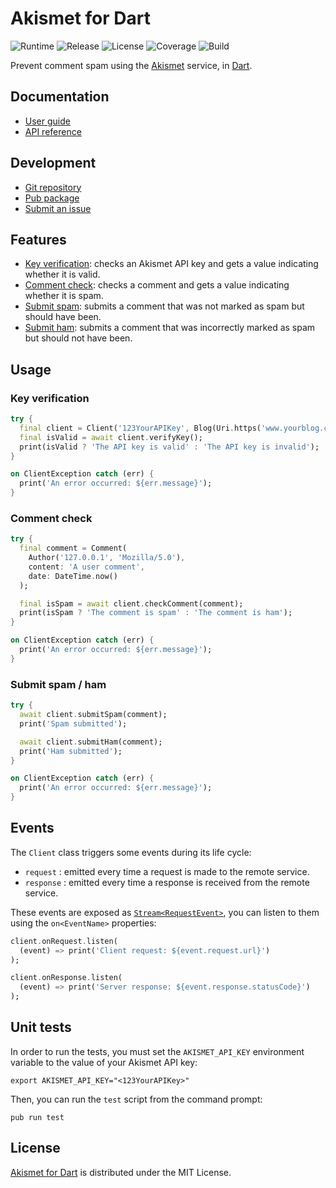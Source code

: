 # Akismet for Dart
![Runtime](https://img.shields.io/badge/dart-%3E%3D2.1-brightgreen.svg) ![Release](https://img.shields.io/pub/v/akismet.svg) ![License](https://img.shields.io/badge/license-MIT-blue.svg) ![Coverage](https://coveralls.io/repos/github/cedx/akismet.dart/badge.svg) ![Build](https://travis-ci.com/cedx/akismet.dart.svg)

Prevent comment spam using the [Akismet](https://akismet.com) service, in [Dart](https://www.dartlang.org).

## Documentation
- [User guide](https://dev.belin.io/akismet.dart)
- [API reference](https://dev.belin.io/akismet.dart/api)

## Development
- [Git repository](https://git.belin.io/cedx/akismet.dart)
- [Pub package](https://pub.dartlang.org/packages/akismet)
- [Submit an issue](https://github.com/cedx/akismet.dart/issues)

## Features
- [Key verification](https://akismet.com/development/api/#verify-key): checks an Akismet API key and gets a value indicating whether it is valid.
- [Comment check](https://akismet.com/development/api/#comment-check): checks a comment and gets a value indicating whether it is spam.
- [Submit spam](https://akismet.com/development/api/#submit-spam): submits a comment that was not marked as spam but should have been.
- [Submit ham](https://akismet.com/development/api/#submit-ham): submits a comment that was incorrectly marked as spam but should not have been.

## Usage

### Key verification

```dart
try {
  final client = Client('123YourAPIKey', Blog(Uri.https('www.yourblog.com', '/')));
  final isValid = await client.verifyKey();
  print(isValid ? 'The API key is valid' : 'The API key is invalid');
}

on ClientException catch (err) {
  print('An error occurred: ${err.message}');
}
```

### Comment check

```dart
try {
  final comment = Comment(
    Author('127.0.0.1', 'Mozilla/5.0'),
    content: 'A user comment',
    date: DateTime.now()
  );

  final isSpam = await client.checkComment(comment);
  print(isSpam ? 'The comment is spam' : 'The comment is ham');
}

on ClientException catch (err) {
  print('An error occurred: ${err.message}');
}
```

### Submit spam / ham

```dart
try {
  await client.submitSpam(comment);
  print('Spam submitted');

  await client.submitHam(comment);
  print('Ham submitted');
}

on ClientException catch (err) {
  print('An error occurred: ${err.message}');
}
```

## Events
The `Client` class triggers some events during its life cycle:

- `request` : emitted every time a request is made to the remote service.
- `response` : emitted every time a response is received from the remote service.

These events are exposed as [`Stream<RequestEvent>`](https://api.dartlang.org/stable/dart-async/Stream-class.html), you can listen to them using the `on<EventName>` properties:

```dart
client.onRequest.listen(
  (event) => print('Client request: ${event.request.url}')
);

client.onResponse.listen(
  (event) => print('Server response: ${event.response.statusCode}')
);
```

## Unit tests
In order to run the tests, you must set the `AKISMET_API_KEY` environment variable to the value of your Akismet API key:

```shell
export AKISMET_API_KEY="<123YourAPIKey>"
```

Then, you can run the `test` script from the command prompt:

```shell
pub run test
```

## License
[Akismet for Dart](https://dev.belin.io/akismet.dart) is distributed under the MIT License.
